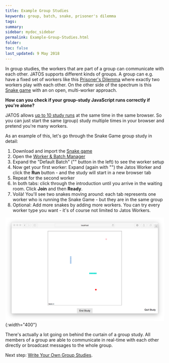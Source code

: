 ```yaml
---
title: Example Group Studies
keywords: group, batch, snake, prisoner's dilemma
tags:
summary:
sidebar: mydoc_sidebar
permalink: Example-Group-Studies.html
folder:
toc: false
last_updated: 9 May 2018
---
```


In group studies, the workers that are part of a group can communicate with each other. JATOS supports different kinds of groups. A group can e.g. have a fixed set of workers like this [Prisoner's Dilemma](Example-Studies.html#prisoners-dilemma) where exactly two workers play with each other. On the other side of the spectrum is this [Snake game](Example-Studies.html#snake) with an on open, multi-worker approach.

**How can you check if your group-study JavaScript runs correctly if you're alone?**

JATOS allows [up to 10 study runs](Tips-and-Tricks.html#run-up-to-10-studies-in-the-same-browser-at-the-same-time) at the same time in the same browser. So you can just start the same (group) study multiple times in your browser and pretend you're many workers.

As an example of this, let's go through the Snake Game group study in detail:

1. Download and import the [Snake game](Example-Studies.html#snake)
1. Open the [Worker & Batch Manager](Run-your-Study-with-Worker-and-Batch-Manager.html)
1. Expand the "Default Batch" ("<span class="glyphicon glyphicon-chevron-right"></span>" button in the left) to see the worker setup
1. Now get your first worker: Expand (again with "<span class="glyphicon glyphicon-chevron-right"></span>") the Jatos Worker and click the **Run** button - and the study will start in a new browser tab
1. Repeat for the second worker
1. In both tabs: click through the introduction until you arrive in the waiting room. Click **Join** and then **Ready**.
1. Voilà! You'll see two snakes moving around: each tab represents one worker who is running the Snake Game - but they are in the same group
1. Optional: Add more snakes by adding more workers. You can try every worker type you want - it's of course not limited to Jatos Workers.

![Snake Game](images/example-studies/Screenshot_snakeGame.png){:width="400"}

There's actually a lot going on behind the curtain of a group study. All members of a group are able to communicate in real-time with each other directly or broadcast messages to the whole group.

Next step: [Write Your Own Group Studies](Write-Your-Own-Group-Studies.html).
